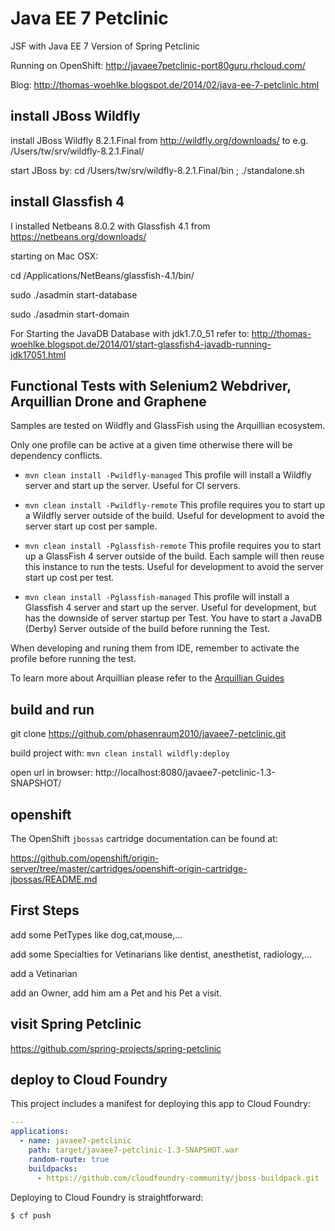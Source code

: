# Java EE 7 Petclinic #

JSF with Java EE 7 Version of Spring Petclinic

Running on OpenShift: http://javaee7petclinic-port80guru.rhcloud.com/

Blog: http://thomas-woehlke.blogspot.de/2014/02/java-ee-7-petclinic.html

## install JBoss Wildfly ##

install JBoss Wildfly 8.2.1.Final from http://wildfly.org/downloads/ to e.g. /Users/tw/srv/wildfly-8.2.1.Final/

start JBoss by: cd /Users/tw/srv/wildfly-8.2.1.Final/bin ; ./standalone.sh

## install Glassfish 4 ##

I installed Netbeans 8.0.2 with Glassfish 4.1 from https://netbeans.org/downloads/

starting on Mac OSX:

cd /Applications/NetBeans/glassfish-4.1/bin/

sudo ./asadmin start-database

sudo ./asadmin start-domain

For Starting the JavaDB Database with jdk1.7.0_51 refer to: http://thomas-woehlke.blogspot.de/2014/01/start-glassfish4-javadb-running-jdk17051.html

## Functional Tests with Selenium2 Webdriver, Arquillian Drone and Graphene ##

Samples are tested on Wildfly and GlassFish using the Arquillian ecosystem.

Only one profile can be active at a given time otherwise there will be dependency conflicts.

* ``mvn clean install -Pwildfly-managed``
    This profile  will install a Wildfly server and start up the server.
    Useful for CI servers.

* ``mvn clean install -Pwildfly-remote``
    This profile requires you to start up a Wildfly server outside of the build.
    Useful for development to avoid the server start up cost per sample.

* ``mvn clean install -Pglassfish-remote``
    This profile requires you to start up a GlassFish 4 server outside of the build. Each sample will then
    reuse this instance to run the tests.
    Useful for development to avoid the server start up cost per test.


* ``mvn clean install -Pglassfish-managed``
    This profile  will install a Glassfish 4 server and start up the server.
    Useful for development, but has the downside of server startup per Test.
    You have to start a JavaDB (Derby) Server outside of the build before running the Test.

When developing and runing them from IDE, remember to activate the profile before running the test.

To learn more about Arquillian please refer to the [Arquillian Guides](http://arquillian.org/guides/)

## build and run ##

git clone https://github.com/phasenraum2010/javaee7-petclinic.git

build project with: ``mvn clean install wildfly:deploy``

open url in browser: http://localhost:8080/javaee7-petclinic-1.3-SNAPSHOT/

## openshift ##

The OpenShift `jbossas` cartridge documentation can be found at:

https://github.com/openshift/origin-server/tree/master/cartridges/openshift-origin-cartridge-jbossas/README.md

## First Steps ##

add some PetTypes like dog,cat,mouse,...

add some Specialties for Vetinarians like dentist, anesthetist, radiology,...

add a Vetinarian

add an Owner, add him am a Pet and his Pet a visit.

## visit Spring Petclinic ##

https://github.com/spring-projects/spring-petclinic

## deploy to Cloud Foundry

This project includes a manifest for deploying this app to Cloud Foundry:
```yaml
---
applications:
  - name: javaee7-petclinic
    path: target/javaee7-petclinic-1.3-SNAPSHOT.war
    random-route: true
    buildpacks:
      - https://github.com/cloudfoundry-community/jboss-buildpack.git
```

Deploying to Cloud Foundry is straightforward:
```bash
$ cf push
```
